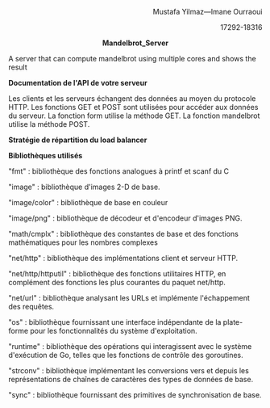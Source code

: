 
<p align=right> Mustafa Yilmaz—Imane Ourraoui</p>

<p align=right> 17292-18316 </p>

<p align=center> <strong>Mandelbrot_Server </strong>  </p>
A server that can compute mandelbrot using multiple cores and shows the result 


<p align=left> <strong>Documentation de l'API de votre serveur</strong>  </p>
    Les clients et les serveurs échangent des données au moyen du protocole HTTP.
    Les fonctions GET  et POST sont utilisées pour accéder aux données du serveur.
    La fonction form utilise la méthode GET.
    La fonction mandelbrot utilise la méthode POST.

<p align=left> <strong>Stratégie de répartition du load balancer</strong>  </p>
 
    
<p align=left> <strong>Bibliothèques utilisés</strong>  </p>

<p>"fmt" : bibliothèque des fonctions analogues à printf et scanf du C</p>
<p>"image" : bibliothèque d'images 2-D de base.</p>
<p>"image/color" : bibliothèque de base en couleur</p>
<p>"image/png" : bibliothèque  de décodeur et d'encodeur d'images PNG.</p>
<p>"math/cmplx" : bibliothèque des constantes de base et des fonctions mathématiques pour les nombres complexes</p>
<p>"net/http" : bibliothèque des implémentations client et serveur HTTP.</p>
<p>"net/http/httputil" : bibliothèque des fonctions utilitaires HTTP, en complément des fonctions les plus courantes du paquet net/http.</p>
<p>"net/url" : bibliothèque analysant les URLs et implémente l'échappement des requêtes.</p>
<p>"os" : bibliothèque fournissant une interface indépendante de la plate-forme pour les fonctionnalités du système d'exploitation.</p>
<p>"runtime" : bibliothèque des opérations qui interagissent avec le système d'exécution de Go, telles que les fonctions de contrôle des goroutines.</p>
<p>"strconv" : bibliothèque implémentant les conversions vers et depuis les représentations de chaînes de caractères des types de données de base.</p>
<p>"sync" : bibliothèque fournissant des primitives de synchronisation de base.</p>